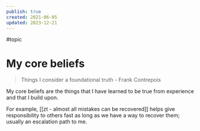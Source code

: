 ```yaml
---
publish: true
created: 2021-06-05
updated: 2023-12-21
---
```


#topic

# My core beliefs

>  Things I consider a foundational truth - Frank Contrepois

My core beliefs are the things that I have learned to be true from experience and that I build upon. 

For example, [[zt - almost all mistakes can be recovered]] helps give responsibility to others fast as long as we have a way to recover them; usually an escalation path to me. 